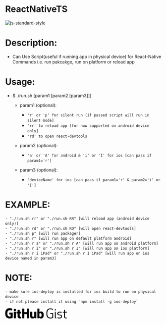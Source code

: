 # ReactNativeTS

[![js-standard-style](https://img.shields.io/badge/code%20style-standard-brightgreen.svg?style=flat)](http://standardjs.com/)

# Description:

- Can Use Script(useful if running app in physical device) for React-Native Commands i.e. run pakcakge, run on platform or reload app

# Usage:

- \$ ./run.sh [param1 [param2 [param3]]]

  - param1 (optional):

    - `'r' or 'p' for silent run [if passed script will run in silent mode]`
    - `'rr' to reload app [for now supported on android device only]`
    - `'rd' to open react-devtools`

  - param2 (optional):

    - `'a' or 'A' for android & 'i' or 'I' for ios [can pass if param1='r']`

  - param3 (optional):
    - `'deviceName' for ios [can pass if param1='r' & param2='i' or 'I']`

# EXAMPLE:

    - "./run.sh rr" or "./run.sh RR" [will reload app (android device only)]
    - "./run.sh rd" or "./run.sh RD" [will open react-devtools]
    - "./run.sh p" [will run packager]
    - "./run.sh r" [will run app on default platform android]
    - "./run.sh r a" or "./run.sh r A" [will run app on android platform]
    - "./run.sh r i" or "./run.sh r I" [will run app on ios platform]
    - "./run.sh r i iPad" or "./run.sh r I iPad" [will run app on ios device named in param3]

# NOTE:

    - make sure ios-deploy is installed for ios build to run on physical device
    - if not please install it using `npm install -g ios-deploy`

<a href="https://gist.github.com/TechGeekD/3c174e52cf720bed9305ede1d085544a"><img src="https://raw.githubusercontent.com/b4b4r07/i/master/gist/logo.png" width="200"></a>
